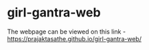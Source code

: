 # girl-gantra-web
The webpage can be viewed on this link - https://prajaktasathe.github.io/girl-gantra-web/

